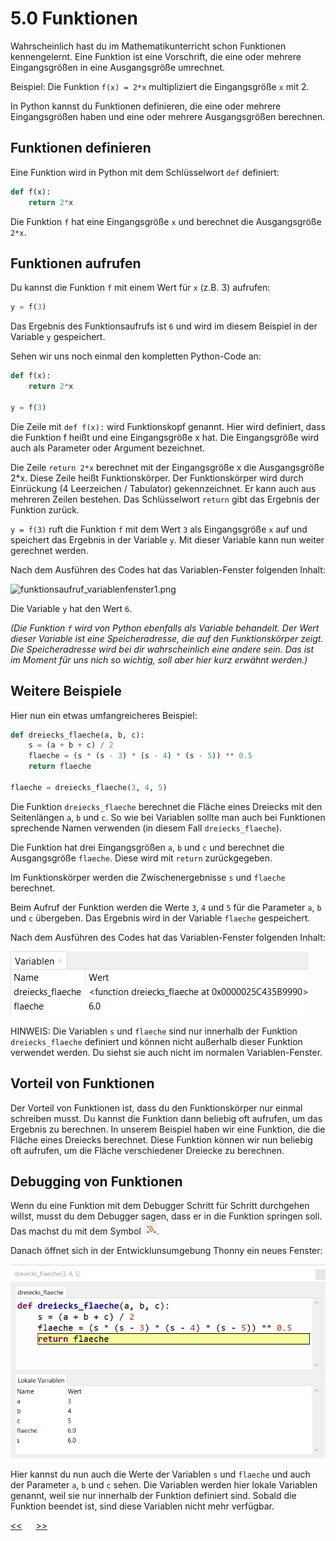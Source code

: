 # 5.0 Funktionen

Wahrscheinlich hast du im Mathematikunterricht schon Funktionen kennengelernt.
Eine Funktion ist eine Vorschrift, die eine oder mehrere Eingangsgrößen in eine Ausgangsgröße umrechnet.


Beispiel: Die Funktion `f(x) = 2*x` multipliziert die Eingangsgröße `x` mit 2.

In Python kannst du Funktionen definieren, die eine oder mehrere Eingangsgrößen haben 
und eine oder mehrere Ausgangsgrößen berechnen.

## Funktionen definieren

Eine Funktion wird in Python mit dem Schlüsselwort `def` definiert:

```python
def f(x):
    return 2*x
```

Die Funktion `f` hat eine Eingangsgröße `x` und berechnet die Ausgangsgröße `2*x`.


## Funktionen aufrufen

Du kannst die Funktion `f` mit einem Wert für `x` (z.B. 3) aufrufen:

```python
y = f(3)
```

Das Ergebnis des Funktionsaufrufs ist `6` und wird im diesem Beispiel 
in der Variable `y` gespeichert.

Sehen wir uns noch einmal den kompletten Python-Code an:

```python
def f(x):
    return 2*x

y = f(3)
```

Die Zeile mit ```def f(x):```  wird Funktionskopf genannt. 
Hier wird definiert, dass die Funktion f heißt und eine Eingangsgröße x hat.
Die Eingangsgröße wird auch als Parameter oder Argument bezeichnet.

Die Zeile ```return 2*x``` berechnet mit der Eingangsgröße x die Ausgangsgröße 2*x. 
Diese Zeile heißt Funktionskörper. Der Funktionskörper wird durch Einrückung 
(4 Leerzeichen / Tabulator) gekennzeichnet. Er kann auch aus mehreren Zeilen bestehen.
Das Schlüsselwort `return` gibt das Ergebnis der Funktion zurück.


```y = f(3)``` ruft die Funktion `f` mit dem Wert `3` als Eingangsgröße `x` auf 
und speichert das Ergebnis in der Variable `y`. Mit dieser Variable kann nun 
weiter gerechnet werden.

Nach dem Ausführen des Codes hat das Variablen-Fenster folgenden Inhalt:

![funktionsaufruf_variablenfenster1.png](../img/5.0/funktionsaufruf_variablenfenster1.png)

Die Variable `y` hat den Wert `6`.

*(Die Funktion `f` wird von Python ebenfalls als Variable behandelt. 
Der Wert dieser Variable ist eine Speicheradresse, die auf den Funktionskörper zeigt.
Die Speicheradresse wird bei dir wahrscheinlich eine andere sein.
Das ist im Moment für uns nich so wichtig, soll aber hier kurz erwähnt werden.)*


## Weitere Beispiele

Hier nun ein etwas umfangreicheres Beispiel:

```python
def dreiecks_flaeche(a, b, c):
    s = (a + b + c) / 2
    flaeche = (s * (s - 3) * (s - 4) * (s - 5)) ** 0.5
    return flaeche

flaeche = dreiecks_flaeche(3, 4, 5)
```

Die Funktion `dreiecks_flaeche` berechnet die Fläche eines Dreiecks mit den 
Seitenlängen `a`, `b` und `c`. So wie bei Variablen sollte man auch bei Funktionen
sprechende Namen verwenden (in diesem Fall ```dreiecks_flaeche```).

Die Funktion hat drei Eingangsgrößen `a`, `b` und `c` und berechnet 
die Ausgangsgröße `flaeche`. Diese wird mit `return` zurückgegeben.

Im Funktionskörper werden die Zwischenergebnisse `s` und `flaeche` berechnet.

Beim Aufruf der Funktion werden die Werte `3`, `4` und `5` 
für die Parameter `a`, `b` und `c` übergeben.
Das Ergebnis wird in der Variable `flaeche` gespeichert.

Nach dem Ausführen des Codes hat das Variablen-Fenster folgenden Inhalt:

![funktionsaufruf_variablenfenster2.png](../img/5.0/funktionsaufruf_variablenfenster2.png)

HINWEIS: Die Variablen `s` und `flaeche` 
sind nur innerhalb der Funktion `dreiecks_flaeche` definiert und können
nicht außerhalb dieser Funktion verwendet werden. 
Du siehst sie auch nicht im normalen Variablen-Fenster.

## Vorteil von Funktionen

Der Vorteil von Funktionen ist, dass du den Funktionskörper nur einmal schreiben musst.
Du kannst die Funktion dann beliebig oft aufrufen, um das Ergebnis zu berechnen.
In unserem Beispiel haben wir eine Funktion, die die Fläche eines Dreiecks berechnet.
Diese Funktion können wir nun beliebig oft aufrufen, 
um die Fläche verschiedener Dreiecke zu berechnen.

## Debugging von Funktionen

Wenn du eine Funktion mit dem Debugger Schritt für Schritt durchgehen willst, 
musst du dem Debugger sagen, dass er in die Funktion springen soll.
Das machst du mit dem Symbol ![debugging_step_into.png](../img/5.0/debugging_step_into.png).

Danach öffnet sich in der Entwicklunsumgebung Thonny ein neues Fenster:

![debugging_funktionsfenster.png](../img/5.0/debugging_funktionsfenster.png)

Hier kannst du nun auch die Werte der Variablen `s` und `flaeche` und auch der 
Parameter `a`, `b` und `c` sehen. Die Variablen werden hier lokale Variablen genannt,
weil sie nur innerhalb der Funktion definiert sind.
Sobald die Funktion beendet ist, sind diese Variablen nicht mehr verfügbar.


[<<](4.1_Debugger.md) &emsp; [>>](5.1_Module.md)





